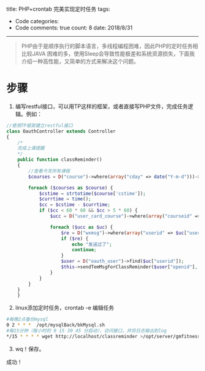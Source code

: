 
title: PHP+crontab 完美实现定时任务
tags: 
  - Code
categories: 
  - Code
comments: true
count: 8
date: 2018/8/31
---
  > PHP由于是顺序执行的脚本语言，多线程编程困难，因此PHP的定时任务相比较JAVA 困难的多，使用Sleep会导致性能极差和系统资源损失，下面我介绍一种高性能，又简单的方式来解决这个问题。

# 步骤

1. 编写restful接口，可以用TP这样的框架，或者直接写PHP文件，完成任务逻辑。例如：
```php
//使用TP框架建立restful接口
class OauthController extends Controller
{
    /*
    完成上课提醒
    */
    public function classReminder()
    {
        //查看今天所有课程
        $courses = D("course")->where(array("cday" => date("Y-m-d")))->select();

        foreach ($courses as $course) {
            $cstime = strtotime($course['cstime']);
            $currtime = time();
            $cc = $cstime - $currtime;
            if ($cc < 60 * 60 && $cc > 5 * 60) {
                $ucc = D("user_card_course")->where(array("courseid" => $course["id"]))->select();

                foreach ($ucc as $uc) {
                    $re = D("wxmsg")->where(array("userid" => $uc["userid"], "courseid" => $course["id"], "type" => "上课提醒"))->find();
                    if ($re) {
                        echo "发送过了";
                        continue;
                    }
                    $user = D("oauth_user")->find($uc["userid"]);
                    $this->sendTemMsgForClassReminder($user["openid"], $course["id"], $uc["userid"]);
                }
            }
        }
    }
    }
```

2. linux添加定时任务，crontab  -e  编辑任务
```bash
#每晚2点备份mysql
0 2 * * *  /opt/mysqlBack/bkMysql.sh 
#每15分钟（每小时的 0 15 30 45 分启动），访问接口，并将日志输出到log
*/15 * * * * wget http://localhost/classreminder >/opt/server/gmfitness-schedule/classreminder.log 2>&1
```
3. wq！保存。


成功！